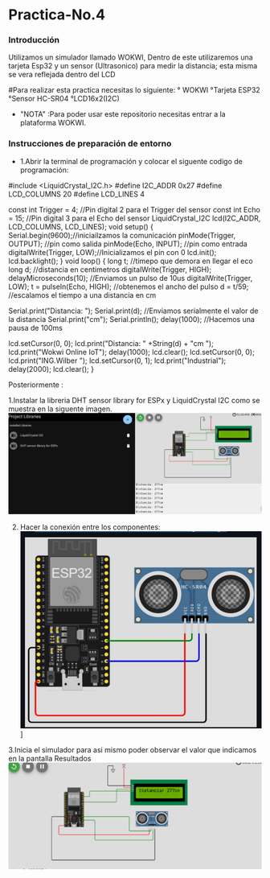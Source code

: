 # Practica-No.4

### Introducción
Utilizamos un simulador llamado WOKWI, Dentro de este utilizaremos una tarjeta  Esp32 y  un sensor (Ultrasonico) para medir la distancia; esta misma se vera reflejada dentro del LCD 
 
 #Para realizar esta practica necesitas lo siguiente:
 ° WOKWI
 °Tarjeta ESP32
 °Sensor HC-SR04
 °LCD16x2(I2C)
 
- "NOTA" :Para poder usar este repositorio necesitas entrar a la plataforma WOKWI.
### Instrucciones de preparación de entorno
- 1.Abrir la terminal de programación y colocar el siguente codigo de programación:

#include <LiquidCrystal_I2C.h>
#define I2C_ADDR    0x27
#define LCD_COLUMNS 20
#define LCD_LINES   4

const int Trigger = 4;   //Pin digital 2 para el Trigger del sensor
const int Echo = 15;   //Pin digital 3 para el Echo del sensor
LiquidCrystal_I2C lcd(I2C_ADDR, LCD_COLUMNS, LCD_LINES);
void setup() {
  Serial.begin(9600);//iniciailzamos la comunicación
  pinMode(Trigger, OUTPUT); //pin como salida
  pinMode(Echo, INPUT);  //pin como entrada
  digitalWrite(Trigger, LOW);//Inicializamos el pin con 0
  lcd.init();
  lcd.backlight();
}
void loop()
{
  long t; //timepo que demora en llegar el eco
  long d; //distancia en centimetros
  digitalWrite(Trigger, HIGH);
  delayMicroseconds(10);          //Enviamos un pulso de 10us
  digitalWrite(Trigger, LOW);
  t = pulseIn(Echo, HIGH); //obtenemos el ancho del pulso
  d = t/59;             //escalamos el tiempo a una distancia en cm

  Serial.print("Distancia: ");
  Serial.print(d);      //Enviamos serialmente el valor de la distancia
  Serial.print("cm");
  Serial.println();
  delay(1000);          //Hacemos una pausa de 100ms
 
  lcd.setCursor(0, 0);
  lcd.print("Distancia: " +String(d) + "cm  ");
  lcd.print("Wokwi Online IoT");
  delay(1000);
  lcd.clear();
  lcd.setCursor(0, 0);
  lcd.print("ING.Wilber ");
  lcd.setCursor(0, 1);
  lcd.print("Industrial");
  delay(2000);
  lcd.clear();
}

Posteriormente :

1.Instalar la libreria DHT sensor library for ESPx y LiquidCrystal I2C como se muestra en la siguente imagen.
![](https://github.com/AmaiCisneros/Practica-4/blob/main/10.png)

2. Hacer la conexión entre los componentes:
![](https://github.com/AmaiCisneros/Practica-4/blob/main/6.png)]

3.Inicia el simulador para asi mismo poder observar el valor que indicamos en la pantalla 
Resultados
![](https://github.com/AmaiCisneros/Practica-4/blob/main/111111.png)


